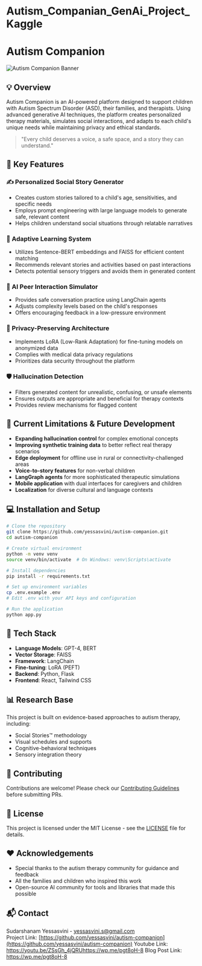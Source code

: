 # Autism_Companian_GenAi_Project_Kaggle

# Autism Companion

![Autism Companion Banner](./images/children-using-technology.jpg)

## 💡 Overview

Autism Companion is an AI-powered platform designed to support children with Autism Spectrum Disorder (ASD), their families, and therapists. Using advanced generative AI techniques, the platform creates personalized therapy materials, simulates social interactions, and adapts to each child's unique needs while maintaining privacy and ethical standards.

> "Every child deserves a voice, a safe space, and a story they can understand."

## 🧠 Key Features

### ✍️ Personalized Social Story Generator
- Creates custom stories tailored to a child's age, sensitivities, and specific needs
- Employs prompt engineering with large language models to generate safe, relevant content
- Helps children understand social situations through relatable narratives

### 🧬 Adaptive Learning System
- Utilizes Sentence-BERT embeddings and FAISS for efficient content matching
- Recommends relevant stories and activities based on past interactions
- Detects potential sensory triggers and avoids them in generated content

### 🤖 AI Peer Interaction Simulator
- Provides safe conversation practice using LangChain agents
- Adjusts complexity levels based on the child's responses
- Offers encouraging feedback in a low-pressure environment

### 🔐 Privacy-Preserving Architecture
- Implements LoRA (Low-Rank Adaptation) for fine-tuning models on anonymized data
- Complies with medical data privacy regulations
- Prioritizes data security throughout the platform

### 🛡️ Hallucination Detection
- Filters generated content for unrealistic, confusing, or unsafe elements
- Ensures outputs are appropriate and beneficial for therapy contexts
- Provides review mechanisms for flagged content

## 🚧 Current Limitations & Future Development

- **Expanding hallucination control** for complex emotional concepts
- **Improving synthetic training data** to better reflect real therapy scenarios
- **Edge deployment** for offline use in rural or connectivity-challenged areas
- **Voice-to-story features** for non-verbal children
- **LangGraph agents** for more sophisticated therapeutic simulations
- **Mobile application** with dual interfaces for caregivers and children
- **Localization** for diverse cultural and language contexts

## 💻 Installation and Setup

```bash
# Clone the repository
git clone https://github.com/yessasvini/autism-companion.git
cd autism-companion

# Create virtual environment
python -m venv venv
source venv/bin/activate  # On Windows: venv\Scripts\activate

# Install dependencies
pip install -r requirements.txt

# Set up environment variables
cp .env.example .env
# Edit .env with your API keys and configuration

# Run the application
python app.py
```

## 🔧 Tech Stack

- **Language Models**: GPT-4, BERT
- **Vector Storage**: FAISS
- **Framework**: LangChain
- **Fine-tuning**: LoRA (PEFT)
- **Backend**: Python, Flask
- **Frontend**: React, Tailwind CSS

## 📊 Research Base

This project is built on evidence-based approaches to autism therapy, including:
- Social Stories™ methodology
- Visual schedules and supports
- Cognitive-behavioral techniques
- Sensory integration theory

## 🤝 Contributing

Contributions are welcome! Please check our [Contributing Guidelines](CONTRIBUTING.md) before submitting PRs.

## 📝 License

This project is licensed under the MIT License - see the [LICENSE](LICENSE) file for details.

## ❤️ Acknowledgements

- Special thanks to the autism therapy community for guidance and feedback
- All the families and children who inspired this work
- Open-source AI community for tools and libraries that made this possible

## 📬 Contact

Sudarshanam Yessasvini - [yessasvini.s@gmail.com](mailto:yessasvini.s@gmail.com)  
Project Link: [https://github.com/yessasvini/autism-companion](https://github.com/yessasvini/autism-companion)
Youtube Link: https://youtu.be/ZSsGh_4jQRUhttps://wp.me/pgt8oH-8
Blog Post Link: https://wp.me/pgt8oH-8
